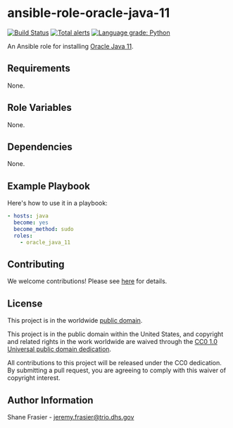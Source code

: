 # ansible-role-oracle-java-11 #

[![Build Status](https://travis-ci.com/cisagov/ansible-role-oracle-java-11.svg?branch=develop)](https://travis-ci.com/cisagov/ansible-role-oracle-java-11)
[![Total alerts](https://img.shields.io/lgtm/alerts/g/cisagov/ansible-role-oracle-java-11.svg?logo=lgtm&logoWidth=18)](https://lgtm.com/projects/g/cisagov/ansible-role-oracle-java-11/alerts/)
[![Language grade: Python](https://img.shields.io/lgtm/grade/python/g/cisagov/ansible-role-oracle-java-11.svg?logo=lgtm&logoWidth=18)](https://lgtm.com/projects/g/cisagov/ansible-role-oracle-java-11/context:python)

An Ansible role for installing [Oracle Java
11](https://www.oracle.com/technetwork/java/javase/downloads/jdk11-downloads-5066655.html).

## Requirements ##

None.

## Role Variables ##

None.

## Dependencies ##

None.

## Example Playbook ##

Here's how to use it in a playbook:

```yaml
- hosts: java
  become: yes
  become_method: sudo
  roles:
    - oracle_java_11
```

## Contributing ##

We welcome contributions!  Please see [here](CONTRIBUTING.md) for
details.

## License ##

This project is in the worldwide [public domain](LICENSE.md).

This project is in the public domain within the United States, and
copyright and related rights in the work worldwide are waived through
the [CC0 1.0 Universal public domain
dedication](https://creativecommons.org/publicdomain/zero/1.0/).

All contributions to this project will be released under the CC0
dedication. By submitting a pull request, you are agreeing to comply
with this waiver of copyright interest.

## Author Information ##

Shane Frasier - <jeremy.frasier@trio.dhs.gov>
